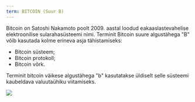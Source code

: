 ```yaml
---
term: BITCOIN (Suur B)
---
```


Bitcoin on Satoshi Nakamoto poolt 2009. aastal loodud eakaaslastevahelise elektroonilise sularahasüsteemi nimi. Terminit Bitcoin suure algustähega "B" võib kasutada kolme erineva asja tähistamiseks:
* Bitcoin süsteem;
* Bitcoin protokoll;
* Bitcoin võrk.

Terminit bitcoin väikese algustähega "b" kasutatakse üldiselt selle süsteemi kaubeldava valuutaühiku viitamiseks.

![](../../dictionnaire/assets/41.png)